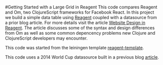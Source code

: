 #Getting Started with a Large Grid in Reagent
This code compares Reagent and Om, two ClojureScript frameworks for Facebook React.  In this project we build a simple data table using [Reagent](http://holmsand.github.io/reagent) coupled with a datasource from a prior blog article.  For more details visit the article [Website Design in Reagent](https://thebhwgroup.com/blog/2015/03/website-dev-clojure-reagent).  The article discusses some of the syntax and design differences from Om as well as some common depencency problems new Clojure and ClojureScript developers may encounter.

This code was started from the leiningen template [reagent-template](https://github.com/reagent-project/reagent-template).

This code uses a 2014 World Cup datasource built in a previous blog [article](https://thebhwgroup.com/blog/2014/09/bi-nodejs-couchdb-mapreduce).